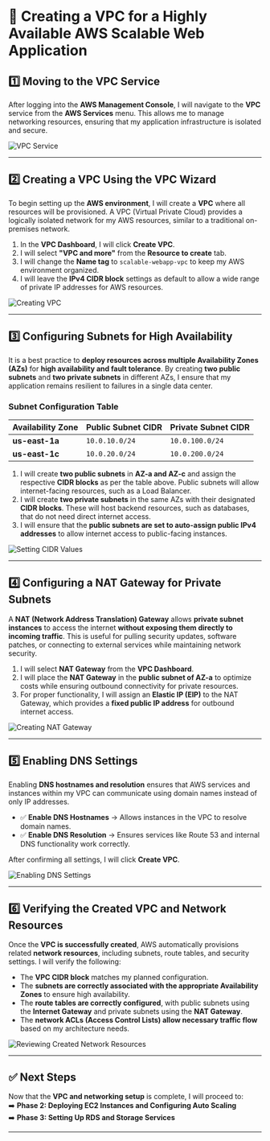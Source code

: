 # 🚀 Creating a VPC for a Highly Available AWS Scalable Web Application  

## **1️⃣ Moving to the VPC Service**
After logging into the **AWS Management Console**, I will navigate to the **VPC** service from the **AWS Services** menu. This allows me to manage networking resources, ensuring that my application infrastructure is isolated and secure.  

![VPC Service](../screenshots/vpc-service.png)  

---

## **2️⃣ Creating a VPC Using the VPC Wizard**
To begin setting up the **AWS environment**, I will create a **VPC** where all resources will be provisioned. A VPC (Virtual Private Cloud) provides a logically isolated network for my AWS resources, similar to a traditional on-premises network.  

1. In the **VPC Dashboard**, I will click **Create VPC**.  
2. I will select **"VPC and more"** from the **Resource to create** tab.  
3. I will change the **Name tag** to `scalable-webapp-vpc` to keep my AWS environment organized.  
4. I will leave the **IPv4 CIDR block** settings as default to allow a wide range of private IP addresses for AWS resources.  

![Creating VPC](../screenshots/create-vpc.png)  

---

## **3️⃣ Configuring Subnets for High Availability**
It is a best practice to **deploy resources across multiple Availability Zones (AZs)** for **high availability and fault tolerance**. By creating **two public subnets** and **two private subnets** in different AZs, I ensure that my application remains resilient to failures in a single data center.

### **Subnet Configuration Table**
| **Availability Zone** | **Public Subnet CIDR** | **Private Subnet CIDR** |
|----------------------|----------------------|----------------------|
| **us-east-1a** | `10.0.10.0/24` | `10.0.100.0/24` |
| **us-east-1c** | `10.0.20.0/24` | `10.0.200.0/24` |

1. I will create **two public subnets** in **AZ-a and AZ-c** and assign the respective **CIDR blocks** as per the table above. Public subnets will allow internet-facing resources, such as a Load Balancer.  
2. I will create **two private subnets** in the same AZs with their designated **CIDR blocks**. These will host backend resources, such as databases, that do not need direct internet access.  
3. I will ensure that the **public subnets are set to auto-assign public IPv4 addresses** to allow internet access to public-facing instances.  

![Setting CIDR Values](../screenshots/set-cidr-values.png)  

---

## **4️⃣ Configuring a NAT Gateway for Private Subnets**
A **NAT (Network Address Translation) Gateway** allows **private subnet instances** to access the internet **without exposing them directly to incoming traffic**. This is useful for pulling security updates, software patches, or connecting to external services while maintaining network security.

1. I will select **NAT Gateway** from the **VPC Dashboard**.  
2. I will place the **NAT Gateway** in the **public subnet of AZ-a** to optimize costs while ensuring outbound connectivity for private resources.  
3. For proper functionality, I will assign an **Elastic IP (EIP)** to the NAT Gateway, which provides a **fixed public IP address** for outbound internet access.    

![Creating NAT Gateway](../screenshots/create-nat-gateway.png)  

---

## **5️⃣ Enabling DNS Settings**
Enabling **DNS hostnames and resolution** ensures that AWS services and instances within my VPC can communicate using domain names instead of only IP addresses.  

- ✅ **Enable DNS Hostnames** → Allows instances in the VPC to resolve domain names.  
- ✅ **Enable DNS Resolution** → Ensures services like Route 53 and internal DNS functionality work correctly.  

After confirming all settings, I will click **Create VPC**.  

![Enabling DNS Settings](../screenshots/enable-dns-settings.png)  

---

## **6️⃣ Verifying the Created VPC and Network Resources**
Once the **VPC is successfully created**, AWS automatically provisions related **network resources**, including subnets, route tables, and security settings. I will verify the following:

- The **VPC CIDR block** matches my planned configuration.  
- The **subnets are correctly associated with the appropriate Availability Zones** to ensure high availability.  
- The **route tables are correctly configured**, with public subnets using the **Internet Gateway** and private subnets using the **NAT Gateway**.  
- The **network ACLs (Access Control Lists) allow necessary traffic flow** based on my architecture needs.  

![Reviewing Created Network Resources](../screenshots/review-network-resources.png)  

---

## **✅ Next Steps**
Now that the **VPC and networking setup** is complete, I will proceed to:  
➡️ **Phase 2: Deploying EC2 Instances and Configuring Auto Scaling**  
➡️ **Phase 3: Setting Up RDS and Storage Services**  

---
